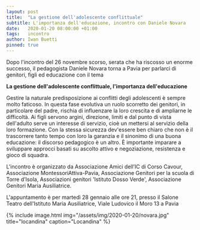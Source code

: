 ```yaml
---
layout: post
title:  "La gestione dell'adolescente conflittuale"
subtitle: L'importanza dell'educazione, incontro con Daniele Novara
date:   2020-01-20 08:00:00 +01:00
tags:   incontro
author: Iwan Buetti
pinned: true
---
```



Dopo l'incontro del 26 novembre scorso, serata che ha riscosso un enorme successo, il pedagogista Daniele Novara torna a Pavia per parlarci di genitori, figli ed educazione con il tema

**La gestione dell'adolescente conflittuale, l'importanza dell'educazione**

Gestire la naturale predisposizione ai conflitti degli adolescenti è sempre molto faticoso. In questa fase evolutiva un ruolo scorretto dei genitori, in particolare del padre, rischia di influenzare la loro crescita e di ampliarne le difficoltà. Ai figli servono argini, direzione, limiti e dal punto di vista dell'adulto serve un interesse di servizio, cioè un mettersi al servizio della loro formazione. Con la stessa sicurezza dev'essere ben chiaro che non è il trascorrere tanto tempo con loro la garanzia e il sinonimo di una buona educazione: il discorso pedagogico è un altro. È importante imparare a sviluppare approcci basati su ascolto attivo e negoziazione, resistenza e gioco di squadra.


L'incontro è organizzato da Associazione Amici dell’IC di Corso Cavour, Associazione MontessoriAttiva-Pavia, Associazione Genitori per la scuola di Torre d’Isola, Associazioni genitori 'Istituto Dosso Verde', Associazione Genitori Maria Ausiliatrice.

L'appuntamento è per martedì 28 gennaio alle ore 21,
presso il Salone Teatro dell'Istituto Maria Ausiliatrice,
Viale Ludovico il Moro 13 a Pavia





{% include image.html img="/assets/img/2020-01-20/novara.jpg" title="locandina" caption="Locandina" %}
